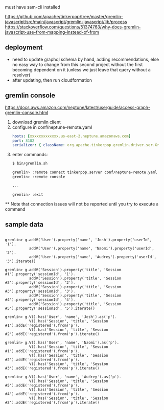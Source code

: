 must have sam-cli installed

https://github.com/apache/tinkerpop/tree/master/gremlin-javascript/src/main/javascript/gremlin-javascript/lib/process
https://stackoverflow.com/questions/51374763/why-does-gremlin-javascript-use-from-mapping-instead-of-from


## deployment

* need to update graphql schema by hand, adding recommendations, else no easy way to change from this second project without the first becoming dependent on it (unless we just leave that query without a resolver)
* after updating, then run cloudformation



## gremlin console

https://docs.aws.amazon.com/neptune/latest/userguide/access-graph-gremlin-console.html

1. download gremlin client
2. configure in conf/neptune-remote.yaml
    ``` yaml
    hosts: [xxxxxxxxxxxxx.us-east-2.neptune.amazonaws.com]
    port: 8182
    serializer: { className: org.apache.tinkerpop.gremlin.driver.ser.GryoMessageSerializerV3d0, config: { serializeResultToString: true }}
    ```
3. enter commands:
    ``` bash
    $ bin/gremlin.sh
    
    gremlin> :remote connect tinkerpop.server conf/neptune-remote.yaml
    gremlin> :remote console
    
    ...
    
    gremlin> :exit
    ```

** Note that connection issues will not be reported until you try to execute a command

## sample data

``` gremlin

gremlin> g.addV('User').property('name', 'Josh').property('userId', '1').
           addV('User').property('name', 'Naomi').property('userId', '2').
           addV('User').property('name', 'Audrey').property('userId', '3').iterate()
           
gremlin> g.addV('Session').property('title', 'Session #1').property('sessionId', '1').
           addV('Session').property('title', 'Session #2').property('sessionId', '2').
           addV('Session').property('title', 'Session #3').property('sessionId', '3').
           addV('Session').property('title', 'Session #4').property('sessionId', '4').
           addV('Session').property('title', 'Session #5').property('sessionId', '5').iterate()
         
gremlin> g.V().has('User', 'name', 'Josh').as('p').
           V().has('Session', 'title', 'Session #1').addE('registered').from('p').
           V().has('Session', 'title', 'Session #2').addE('registered').from('p').iterate()
           
gremlin> g.V().has('User', 'name', 'Naomi').as('p').
           V().has('Session', 'title', 'Session #1').addE('registered').from('p').
           V().has('Session', 'title', 'Session #2').addE('registered').from('p').
           V().has('Session', 'title', 'Session #3').addE('registered').from('p').iterate()
           
gremlin> g.V().has('User', 'name', 'Audrey').as('p').
           V().has('Session', 'title', 'Session #5').addE('registered').from('p').
           V().has('Session', 'title', 'Session #4').addE('registered').from('p').
           V().has('Session', 'title', 'Session #2').addE('registered').from('p').iterate()

```